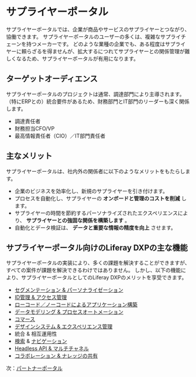 # サプライヤーポータル

サプライヤーポータルでは、企業が商品やサービスのサプライヤーとつながり、協働できます。  サプライヤーポータルのユーザーの多くは、複雑なサプライチェーンを持つメーカーです。 どのような業種の企業でも、ある程度はサプライヤーに頼らざるを得ませんが、拡大するにつれてサプライヤーとの関係管理が難しくなるため、サプライヤーポータルが有用になります。

## ターゲットオーディエンス

サプライヤーポータルのプロジェクトは通常、調達部門により主導されます。 （特にERPとの）統合要件があるため、財務部門とIT部門のリーダーも深く関係します。

* 調達責任者
* 財務担当CFO/VP
* 最高情報責任者（CIO）／IT部門責任者

## 主なメリット

サプライヤーポータルは、社内外の関係者に以下のようなメリットをもたらします。

* 企業のビジネスを効率化し、新規のサプライヤーを引き付けます。
* プロセスを自動化し、サプライヤーの **オンボードと管理のコストを削減** します。
* サプライヤーの時間を節約するパーソナライズされたエクスペリエンスにより、 **サプライヤーとの強固な関係を構築します** 。
* 自動化とデータ検証は、 **データと重要な情報の精度を向上** させます。

## サプライヤーポータル向けのLiferay DXPの主な機能

サプライヤーポータルの実装により、多くの課題を解決することができますが、すべての案件が課題を解決できるわけではありません。 しかし、以下の機能により、サプライヤーポータルとしてのLiferay DXPのメリットを享受できます。

* [セグメンテーション & パーソナライゼーション](https://learn.liferay.com/w/dxp/site-building/personalizing-site-experience)
* [ID管理 & アクセス管理](https://learn.liferay.com/w/dxp/installation-and-upgrades/securing-liferay)
* [ローコード／ノーコードによるアプリケーション構築](https://learn.liferay.com/w/dxp/building-applications/objects)
* [データモデリング & プロセスオートメーション](https://learn.liferay.com/w/dxp/process-automation)
* [コマース](https://learn.liferay.com/w/commerce/index)
* [デザインシステム & エクスペリエンス管理](https://learn.liferay.com/w/dxp/site-building)
* 統合 & 相互運用性
* [検索](https://learn.liferay.com/w/dxp/using-search) & [ナビゲーション](https://learn.liferay.com/w/dxp/site-building/site-navigation)
* [Headless API & マルチチャネル](https://learn.liferay.com/w/dxp/headless-delivery)
* [コラボレーション & ナレッジの共有](https://learn.liferay.com/w/dxp/collaboration-and-social)

次：[パートナーポータル](./partner-portals.md) 
